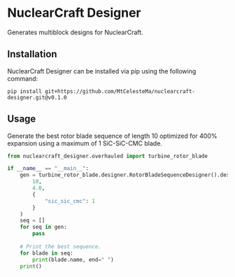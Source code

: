 # NuclearCraft Designer
Generates multiblock designs for NuclearCraft.

## Installation
NuclearCraft Designer can be installed via pip using the following command:
```shell
pip install git+https://github.com/MtCelesteMa/nuclearcraft-designer.git@v0.1.0
```

## Usage
Generate the best rotor blade sequence of length 10 optimized for 400% expansion using a maximum of 1 SiC-SiC-CMC blade.
```python
from nuclearcraft_designer.overhauled import turbine_rotor_blade

if __name__ == "__main__":
    gen = turbine_rotor_blade.designer.RotorBladeSequenceDesigner().design_generator(
        10,
        4.0,
        {
            "sic_sic_cmc": 1
        }
    )
    seq = []
    for seq in gen:
        pass
    
    # Print the best sequence.
    for blade in seq:
        print(blade.name, end=" ")
    print()
```
